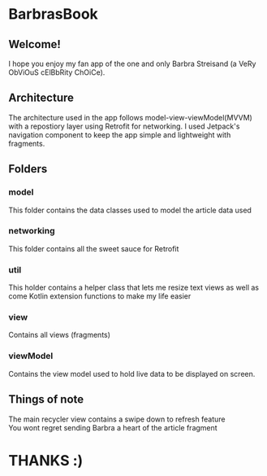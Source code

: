 # BarbrasBook

## Welcome!

I hope you enjoy my fan app of the one and only Barbra Streisand (a VeRy ObViOuS cElBbRity ChOiCe). 

## Architecture
The architecture used in the app follows model-view-viewModel(MVVM) with a repostiory layer using Retrofit for networking. I used Jetpack's
navigation component to keep the app simple and lightweight with fragments. 

## Folders

### model
This folder contains the data classes used to model the article data used

### networking
This folder contains all the sweet sauce for Retrofit 

### util
This holder contains a helper class that lets me resize text views as well as come Kotlin extension functions to make my life easier

### view
Contains all views (fragments)

### viewModel
Contains the view model used to hold live data to be displayed on screen. 

## Things of note
The main recycler view contains a swipe down to refresh feature  <br />
You wont regret sending Barbra a heart of the article fragment

# THANKS :)
